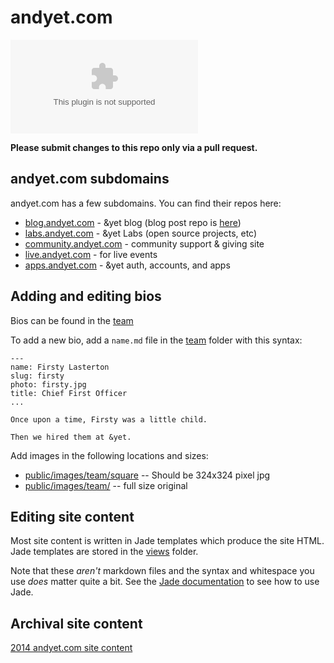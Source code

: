 andyet.com
==========

![](http://badger.andyet.com/autodeploy/andyet.com)

__Please submit changes to this repo only via a pull request.__

## andyet.com subdomains

andyet.com has a few subdomains. You can find their repos here:
- [blog.andyet.com](https://github.com/andyet/blog.andyet.com) - &yet blog (blog post repo is [here](https://github.com/andyet/blog-posts))
- [labs.andyet.com](https://github.com/andyet/labs.andyet.com) - &yet Labs (open source projects, etc)
- [community.andyet.com](https://github.com/andyet/community.andyet.com) - community support & giving site
- [live.andyet.com](https://github.com/andyet/live.andyet.com) - for live events
- [apps.andyet.com](https://github.com/andyet/apps.andyet.com) - &yet auth, accounts, and apps


## Adding and editing bios

Bios can be found in the [team](https://github.com/andyet/andyet.com/tree/master/team)

To add a new bio, add a ``name.md`` file in the [team](https://github.com/andyet/andyet.com/tree/master/team) folder with this syntax:

```
---
name: Firsty Lasterton
slug: firsty
photo: firsty.jpg
title: Chief First Officer
...

Once upon a time, Firsty was a little child.

Then we hired them at &yet.

```

Add images in the following locations and sizes:
- [public/images/team/square](https://github.com/andyet/andyet.com/tree/master/public/images/team/square) -- Should be 324x324 pixel jpg
- [public/images/team/](https://github.com/andyet/andyet.com/tree/master/public/images/team) -- full size original


## Editing site content

Most site content is written in Jade templates which produce the site HTML. Jade templates are stored in the [views](https://github.com/andyet/andyet.com/tree/master/views) folder.

Note that these *aren't* markdown files and the syntax and whitespace you use *does* matter quite a bit. See the [Jade documentation](http://jade-lang.com) to see how to use Jade.

## Archival site content 

[2014 andyet.com site content](https://gist.github.com/renrutnnej/e40ab1d5ce27e0f03063)
